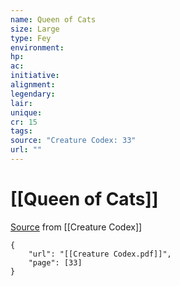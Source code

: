 ```yaml
---
name: Queen of Cats
size: Large
type: Fey
environment: 
hp: 
ac: 
initiative: 
alignment: 
legendary: 
lair: 
unique: 
cr: 15
tags: 
source: "Creature Codex: 33"
url: ""
---
```

# [[Queen of Cats]]

[Source](zotero://open-pdf/library/items/NTNKJRHG?page=33) from [[Creature Codex]]

```pdf
{
	"url": "[[Creature Codex.pdf]]",
	"page": [33]
}
```

